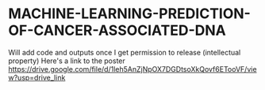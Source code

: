 # MACHINE-LEARNING-PREDICTION-OF-CANCER-ASSOCIATED-DNA
Will add code and outputs once I get permission to release (intellectual property)
Here's a link to the poster https://drive.google.com/file/d/1leh5AnZjNpOX7DGDtsoXkQovf6ETooVF/view?usp=drive_link
